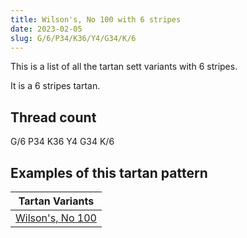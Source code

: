 ```yaml
---
title: Wilson's, No 100 with 6 stripes
date: 2023-02-05
slug: G/6/P34/K36/Y4/G34/K/6
---
```

This is a list of all the tartan sett variants with 6 stripes.

It is a 6 stripes tartan.


## Thread count
G/6 P34 K36 Y4 G34 K/6

## Examples of this tartan pattern

| Tartan Variants |
|---------------|
| [Wilson's, No 100](/variants/g/6/p34/k36/y4/g34/k/6-g008000-k000000-p800080-yf0c000)||

